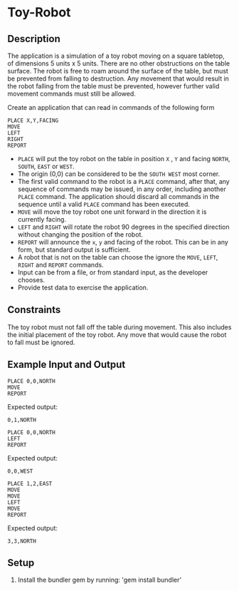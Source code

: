 # Toy-Robot

## Description
The application is a simulation of a toy robot moving on a square tabletop, of dimensions 5 units x 5 units. There are no other obstructions on the table surface. The robot is free to roam around the surface of the table, but must be prevented from falling to destruction. Any movement that would result in the robot falling from the table must be prevented, however further valid movement commands must still be allowed.


Create an application that can read in commands of the following form
```
PLACE X,Y,FACING
MOVE
LEFT
RIGHT
REPORT
```
* `PLACE` will put the toy robot on the table in position `X` , `Y` and facing `NORTH`, `SOUTH`, `EAST` or `WEST`.
* The origin (0,0) can be considered to be the `SOUTH WEST` most corner.
* The first valid command to the robot is a `PLACE` command, after that, any sequence of commands
may be issued, in any order, including another `PLACE` command. The application should discard all
commands in the sequence until a valid `PLACE` command has been executed.
* `MOVE` will move the toy robot one unit forward in the direction it is currently facing.
* `LEFT` and `RIGHT` will rotate the robot 90 degrees in the specified direction without changing the position of the robot.
* `REPORT` will announce the `x`, `y` and facing of the robot. This can be in any form, but
standard output is sufficient.
* A robot that is not on the table can choose the ignore the `MOVE`, `LEFT`, `RIGHT` and `REPORT`
commands.
* Input can be from a file, or from standard input, as the developer chooses.
* Provide test data to exercise the application.

## Constraints
The toy robot must not fall off the table during movement. This also includes the initial placement of the toy robot.
Any move that would cause the robot to fall must be ignored.

## Example Input and Output
```
PLACE 0,0,NORTH
MOVE
REPORT
```
Expected output:
```
0,1,NORTH
```

```
PLACE 0,0,NORTH
LEFT
REPORT
```
Expected output:
```
0,0,WEST
```
```
PLACE 1,2,EAST
MOVE
MOVE
LEFT
MOVE
REPORT
```

Expected output:
```
3,3,NORTH
```

## Setup
1. Install the bundler gem by running:
'gem install bundler'